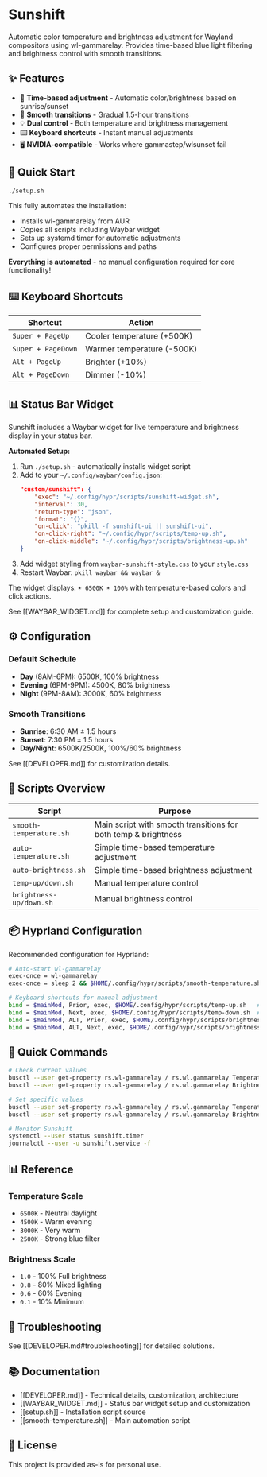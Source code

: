 # Sunshift

Automatic color temperature and brightness adjustment for Wayland compositors using wl-gammarelay. Provides time-based blue light filtering and brightness control with smooth transitions.

## ✨ Features

- 🌅 **Time-based adjustment** - Automatic color/brightness based on sunrise/sunset
- 🌊 **Smooth transitions** - Gradual 1.5-hour transitions
- 💡 **Dual control** - Both temperature and brightness management
- ⌨️ **Keyboard shortcuts** - Instant manual adjustments
- 🖥️ **NVIDIA-compatible** - Works where gammastep/wlsunset fail

## 🚀 Quick Start

```bash
./setup.sh
```

This fully automates the installation:
- Installs wl-gammarelay from AUR 
- Copies all scripts including Waybar widget
- Sets up systemd timer for automatic adjustments
- Configures proper permissions and paths

**Everything is automated** - no manual configuration required for core functionality!

## ⌨️ Keyboard Shortcuts

| Shortcut | Action |
|----------|--------|
| `Super + PageUp` | Cooler temperature (+500K) |
| `Super + PageDown` | Warmer temperature (-500K) |
| `Alt + PageUp` | Brighter (+10%) |
| `Alt + PageDown` | Dimmer (-10%) |

## 📊 Status Bar Widget

Sunshift includes a Waybar widget for live temperature and brightness display in your status bar.

**Automated Setup:**
1. Run `./setup.sh` - automatically installs widget script
2. Add to your `~/.config/waybar/config.json`:
   ```json
   "custom/sunshift": {
       "exec": "~/.config/hypr/scripts/sunshift-widget.sh",
       "interval": 30,
       "return-type": "json",
       "format": "{}",
       "on-click": "pkill -f sunshift-ui || sunshift-ui",
       "on-click-right": "~/.config/hypr/scripts/temp-up.sh",
       "on-click-middle": "~/.config/hypr/scripts/brightness-up.sh"
   }
   ```
3. Add widget styling from `waybar-sunshift-style.css` to your `style.css`
4. Restart Waybar: `pkill waybar && waybar &`

The widget displays: `☀️ 6500K ☀️ 100%` with temperature-based colors and click actions.

See [[WAYBAR_WIDGET.md]] for complete setup and customization guide.

## ⚙️ Configuration

### Default Schedule
- **Day** (8AM-6PM): 6500K, 100% brightness
- **Evening** (6PM-9PM): 4500K, 80% brightness  
- **Night** (9PM-8AM): 3000K, 60% brightness

### Smooth Transitions
- **Sunrise**: 6:30 AM ± 1.5 hours
- **Sunset**: 7:30 PM ± 1.5 hours
- **Day/Night**: 6500K/2500K, 100%/60% brightness

See [[DEVELOPER.md]] for customization details.

## 📁 Scripts Overview

| Script | Purpose |
|--------|---------|
| `smooth-temperature.sh` | Main script with smooth transitions for both temp & brightness |
| `auto-temperature.sh` | Simple time-based temperature adjustment |
| `auto-brightness.sh` | Simple time-based brightness adjustment |
| `temp-up/down.sh` | Manual temperature control |
| `brightness-up/down.sh` | Manual brightness control |

## 📦 Hyprland Configuration
Recommended configuration for Hyprland:
```bash
# Auto-start wl-gammarelay
exec-once = wl-gammarelay
exec-once = sleep 2 && $HOME/.config/hypr/scripts/smooth-temperature.sh

# Keyboard shortcuts for manual adjustment
bind = $mainMod, Prior, exec, $HOME/.config/hypr/scripts/temp-up.sh   # Super+PageUp for temperature up
bind = $mainMod, Next, exec, $HOME/.config/hypr/scripts/temp-down.sh  # Super+PageDown for temperature down
bind = $mainMod, ALT, Prior, exec, $HOME/.config/hypr/scripts/brightness-up.sh   # Super+Alt+PageUp for brightness up
bind = $mainMod, ALT, Next, exec, $HOME/.config/hypr/scripts/brightness-down.sh  # Super+Alt+PageDown for brightness down
```

## 🔧 Quick Commands

```bash
# Check current values
busctl --user get-property rs.wl-gammarelay / rs.wl.gammarelay Temperature
busctl --user get-property rs.wl-gammarelay / rs.wl.gammarelay Brightness

# Set specific values
busctl --user set-property rs.wl-gammarelay / rs.wl.gammarelay Temperature q 4000
busctl --user set-property rs.wl-gammarelay / rs.wl.gammarelay Brightness d 0.8

# Monitor Sunshift
systemctl --user status sunshift.timer
journalctl --user -u sunshift.service -f
```

## 📊 Reference

### Temperature Scale
- `6500K` - Neutral daylight
- `4500K` - Warm evening
- `3000K` - Very warm
- `2500K` - Strong blue filter

### Brightness Scale
- `1.0` - 100% Full brightness
- `0.8` - 80% Mixed lighting
- `0.6` - 60% Evening
- `0.1` - 10% Minimum

## 🐛 Troubleshooting

See [[DEVELOPER.md#troubleshooting]] for detailed solutions.

## 📚 Documentation

- [[DEVELOPER.md]] - Technical details, customization, architecture
- [[WAYBAR_WIDGET.md]] - Status bar widget setup and customization
- [[setup.sh]] - Installation script source
- [[smooth-temperature.sh]] - Main automation script

## 📄 License

This project is provided as-is for personal use. 